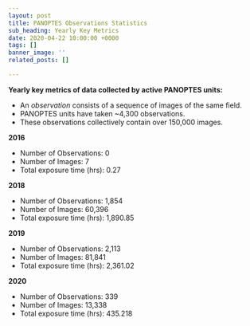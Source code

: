 ```yaml
---
layout: post
title: PANOPTES Observations Statistics
sub_heading: Yearly Key Metrics
date: 2020-04-22 10:00:00 +0000
tags: []
banner_image: ''
related_posts: []

---
```

**Yearly key metrics of data collected by active PANOPTES units:**

* An _observation_ consists of a sequence of images of the same field.
* PANOPTES units have taken \~4,300 observations.
* These observations collectively contain over 150,000 images.

**2016**

* Number of Observations: 0
* Number of Images:  7
* Total exposure time (hrs):  0.27

**2018**

* Number of Observations: 1,854
* Number of Images:  60,396
* Total exposure time (hrs):  1,890.85

**2019**

* Number of Observations: 2,113
* Number of Images:  81,841
* Total exposure time (hrs):  2,361.02

**2020**

* Number of Observations: 339
* Number of Images: 13,338
* Total exposure time (hrs): 435.218